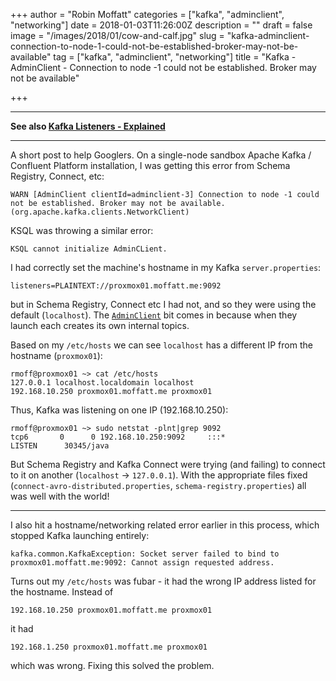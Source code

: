 +++
author = "Robin Moffatt"
categories = ["kafka", "adminclient", "networking"]
date = 2018-01-03T11:26:00Z
description = ""
draft = false
image = "/images/2018/01/cow-and-calf.jpg"
slug = "kafka-adminclient-connection-to-node-1-could-not-be-established-broker-may-not-be-available"
tag = ["kafka", "adminclient", "networking"]
title = "Kafka - AdminClient - Connection to node -1 could not be established. Broker may not be available"

+++


----
**See also [Kafka Listeners - Explained](https://rmoff.net/2018/08/02/kafka-listeners-explained/)**

----


A short post to help Googlers. On a single-node sandbox Apache Kafka / Confluent Platform installation, I was getting this error from Schema Registry, Connect, etc: 

    WARN [AdminClient clientId=adminclient-3] Connection to node -1 could not be established. Broker may not be available. (org.apache.kafka.clients.NetworkClient)

KSQL was throwing a similar error: 

    KSQL cannot initialize AdminCLient.

I had correctly set the machine's hostname in my Kafka `server.properties`: 

    listeners=PLAINTEXT://proxmox01.moffatt.me:9092

but in Schema Registry, Connect etc I had not, and so they were using the default (`localhost`). The [`AdminClient`](https://kafka.apache.org/0110/javadoc/index.html?org/apache/kafka/clients/admin/AdminClient.html) bit comes in because when they launch each creates its own internal topics. 

Based on my `/etc/hosts` we can see `localhost` has a different IP from the hostname (`proxmox01`): 

```
rmoff@proxmox01 ~> cat /etc/hosts
127.0.0.1 localhost.localdomain localhost
192.168.10.250 proxmox01.moffatt.me proxmox01 
```

Thus, Kafka was listening on one IP (192.168.10.250): 

```
rmoff@proxmox01 ~> sudo netstat -plnt|grep 9092
tcp6       0      0 192.168.10.250:9092     :::*                    LISTEN      30345/java
```

But Schema Registry and Kafka Connect were trying (and failing) to connect to it on another (`localhost` → `127.0.0.1`). With the appropriate files fixed (`connect-avro-distributed.properties`, `schema-registry.properties`) all was well with the world!

---

I also hit a hostname/networking related error earlier in this process, which stopped Kafka launching entirely: 

    kafka.common.KafkaException: Socket server failed to bind to proxmox01.moffatt.me:9092: Cannot assign requested address.

Turns out my `/etc/hosts` was fubar - it had the wrong IP address listed for the hostname. Instead of 

    192.168.10.250 proxmox01.moffatt.me proxmox01 

it had

    192.168.1.250 proxmox01.moffatt.me proxmox01 

which was wrong. Fixing this solved the problem.
